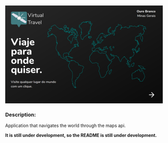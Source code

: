 <div align="center" >

![Landing page Virtual Travel](./public/assets/landing.png)

</div>

### Description:

Application that navigates the world through the maps api.

**It is still under development, so the README is still under development.**
